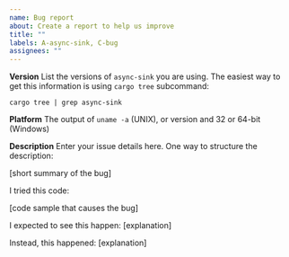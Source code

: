 ```yaml
---
name: Bug report
about: Create a report to help us improve
title: ""
labels: A-async-sink, C-bug
assignees: ""
---
```


**Version**
List the versions of `async-sink` you are using. The easiest way to get
this information is using `cargo tree` subcommand:

`cargo tree | grep async-sink`

**Platform**
The output of `uname -a` (UNIX), or version and 32 or 64-bit (Windows)

**Description**
Enter your issue details here.
One way to structure the description:

[short summary of the bug]

I tried this code:

[code sample that causes the bug]

I expected to see this happen: [explanation]

Instead, this happened: [explanation]
